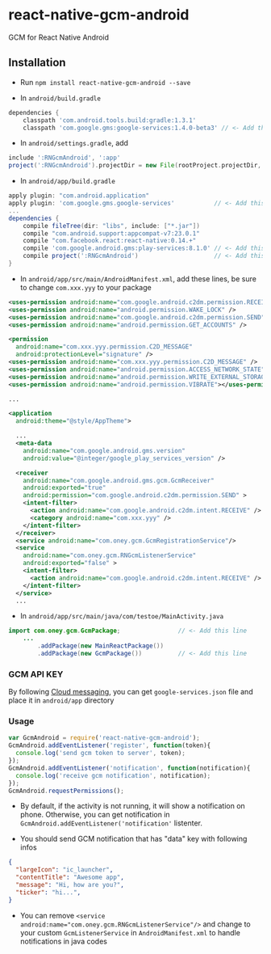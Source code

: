 # react-native-gcm-android

GCM for React Native Android

## Installation

- Run `npm install react-native-gcm-android --save`

- In `android/build.gradle`
```gradle
dependencies {
    classpath 'com.android.tools.build:gradle:1.3.1'
    classpath 'com.google.gms:google-services:1.4.0-beta3' // <- Add this line
```

- In `android/settings.gradle`, add
```gradle
include ':RNGcmAndroid', ':app'
project(':RNGcmAndroid').projectDir = new File(rootProject.projectDir, '../node_modules/react-native-gcm-android/android')
```

- In `android/app/build.gradle`
```gradle
apply plugin: "com.android.application"
apply plugin: 'com.google.gms.google-services'           // <- Add this line
...
dependencies {
    compile fileTree(dir: "libs", include: ["*.jar"])
    compile "com.android.support:appcompat-v7:23.0.1"
    compile "com.facebook.react:react-native:0.14.+"
    compile 'com.google.android.gms:play-services:8.1.0' // <- Add this line
    compile project(':RNGcmAndroid')                     // <- Add this line
}
```

- In `android/app/src/main/AndroidManifest.xml`, add these lines, be sure to change `com.xxx.yyy` to your package
```xml
<uses-permission android:name="com.google.android.c2dm.permission.RECEIVE" />
<uses-permission android:name="android.permission.WAKE_LOCK" />
<uses-permission android:name="com.google.android.c2dm.permission.SEND" />
<uses-permission android:name="android.permission.GET_ACCOUNTS" />

<permission
  android:name="com.xxx.yyy.permission.C2D_MESSAGE"
  android:protectionLevel="signature" />
<uses-permission android:name="com.xxx.yyy.permission.C2D_MESSAGE" />
<uses-permission android:name="android.permission.ACCESS_NETWORK_STATE" />
<uses-permission android:name="android.permission.WRITE_EXTERNAL_STORAGE" />
<uses-permission android:name="android.permission.VIBRATE"></uses-permission>

...

<application
  android:theme="@style/AppTheme">

  ...
  <meta-data
    android:name="com.google.android.gms.version"
    android:value="@integer/google_play_services_version" />

  <receiver
    android:name="com.google.android.gms.gcm.GcmReceiver"
    android:exported="true"
    android:permission="com.google.android.c2dm.permission.SEND" >
    <intent-filter>
      <action android:name="com.google.android.c2dm.intent.RECEIVE" />
      <category android:name="com.xxx.yyy" />
    </intent-filter>
  </receiver>
  <service android:name="com.oney.gcm.GcmRegistrationService"/>
  <service
    android:name="com.oney.gcm.RNGcmListenerService"
    android:exported="false" >
    <intent-filter>
      <action android:name="com.google.android.c2dm.intent.RECEIVE" />
    </intent-filter>
  </service>
  ...
```
- In `android/app/src/main/java/com/testoe/MainActivity.java`
```java
import com.oney.gcm.GcmPackage;                // <- Add this line
    ...
        .addPackage(new MainReactPackage())
        .addPackage(new GcmPackage())          // <- Add this line
```

### GCM API KEY
By following [Cloud messaging](https://developers.google.com/cloud-messaging/android/client), you can get `google-services.json` file and place it in `android/app` directory

### Usage

```javascript
var GcmAndroid = require('react-native-gcm-android');
GcmAndroid.addEventListener('register', function(token){
  console.log('send gcm token to server', token);
});
GcmAndroid.addEventListener('notification', function(notification){
  console.log('receive gcm notification', notification);
});
GcmAndroid.requestPermissions();
```

- By default, if the activity is not running, it will show a notification on phone. Otherwise, you can get notification in `GcmAndroid.addEventListener('notification'` listenter.

- You should send GCM notification that has "data" key with following infos
```json
{
  "largeIcon": "ic_launcher",
  "contentTitle": "Awesome app",
  "message": "Hi, how are you?",
  "ticker": "hi...",
}
```

- You can remove `<service android:name="com.oney.gcm.RNGcmListenerService"/>` and change to your custom `GcmListenerService` in `AndroidManifest.xml` to handle notifications in java codes

